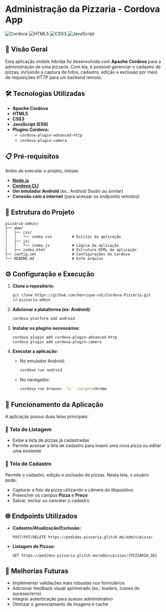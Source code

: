 # Administração da Pizzaria - Cordova App

![Cordova](https://img.shields.io/badge/Cordova-Apache-blue.svg)
![HTML5](https://img.shields.io/badge/HTML5-%23E34F26.svg?style=flat&logo=html5&logoColor=white)
![CSS3](https://img.shields.io/badge/CSS3-%231572B6.svg?style=flat&logo=css3&logoColor=white)
![JavaScript](https://img.shields.io/badge/JavaScript-ES6-yellow.svg)

## 📌 Visão Geral

Esta aplicação mobile híbrida foi desenvolvida com **Apache Cordova** para a administração de uma pizzaria. Com ela, é possível gerenciar o cadastro de pizzas, incluindo a captura de fotos, cadastro, edição e exclusão por meio de requisições HTTP para um backend remoto.

## 🛠️ Tecnologias Utilizadas

- **Apache Cordova**
- **HTML5**
- **CSS3**
- **JavaScript (ES6)**
- **Plugins Cordova:**
  - `cordova-plugin-advanced-http`
  - `cordova-plugin-camera`

## 📋 Pré-requisitos

Antes de executar o projeto, instale:

- **[Node.js](https://nodejs.org/)**
- **[Cordova CLI](https://cordova.apache.org/docs/en/latest/guide/cli/)**
- **Um emulador Android** (ex.: Android Studio ou similar)
- **Conexão com a internet** (para acessar os endpoints remotos)

## 📂 Estrutura do Projeto

```
pizzaria-admin/
├── www/
│   ├── css/
│   │   └── index.css         # Estilos da aplicação
│   ├── js/
│   │   └── index.js          # Lógica da aplicação
│   ├── index.html            # Estrutura HTML da aplicação
├── config.xml                # Configurações do Cordova
└── README.md                 # Este arquivo
```

## ⚙️ Configuração e Execução

1. **Clone o repositório:**
   ```bash
   git clone https://github.com/henrique-sdc/Cordova-Pizzaria.git
   cd pizzaria-admin
   ```

2. **Adicionar a plataforma (ex: Android):**
   ```bash
   cordova platform add android
   ```

3. **Instalar os plugins necessários:**
   ```bash
   cordova plugin add cordova-plugin-advanced-http
   cordova plugin add cordova-plugin-camera
   ```

4. **Executar a aplicação:**

   - No emulador Android:
     ```bash
     cordova run android
     ```
   - No navegador:
     ```bash
     cordova run browser -lc --target=chrome
     ```

## 🚀 Funcionamento da Aplicação

A aplicação possui duas telas principais:

### 📌 Tela de Listagem

- Exibe a lista de pizzas já cadastradas
- Permite acessar a tela de cadastro para inserir uma nova pizza ou editar uma existente

### 📌 Tela de Cadastro

Permite o cadastro, edição e exclusão de pizzas. Nesta tela, o usuário pode:

- Capturar a foto da pizza utilizando a câmera do dispositivo
- Preencher os campos **Pizza** e **Preço**
- Salvar, excluir ou cancelar o cadastro

## 🌐 Endpoints Utilizados

- **Cadastro/Atualização/Exclusão:**
  ```http
  POST/PUT/DELETE https://pedidos-pizzaria.glitch.me/admin/pizza/
  ```

- **Listagem de Pizzas:**
  ```http
  GET https://pedidos-pizzaria.glitch.me/admin/pizzas/{PIZZARIA_ID}
  ```

## 📌 Melhorias Futuras

- Implementar validações mais robustas nos formulários
- Adicionar feedback visual aprimorado (ex.: loaders, ícones de sucesso/erro)
- Integrar autenticação para acesso administrativo
- Otimizar o gerenciamento de imagens e cache


